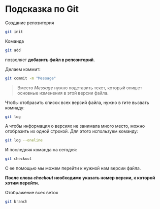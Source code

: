 # Подсказка по Git

Создание репозитория
```sh
git init
```

Команда 
```sh
git add
```
позволяет **добавить файл в репозиторий**.


Делаем коммит:
```sh
git commit -m "Message"
```
>Вместо *Message* нужно подставить текст, который опишет основные изменения в этой версии файла.


Чтобы отобразить список всех версий файла, нужно в гите вызвать комнаду:
```sh
git log
```
А чтобы информация о версиях не занимала много место, можно отобразить их одной строкой. Для этого используем команду:
```sh
git log --oneline
```
И последняя команда на сегодня:
```sh
git checkout 
```

С ее помощью мы можем перейти к нужной нам версии файла. 

**После слова *checkout* необходимо указать номер версии, к которой хотим перейти.**

Отображение всех веток
```sh
git branch
```
